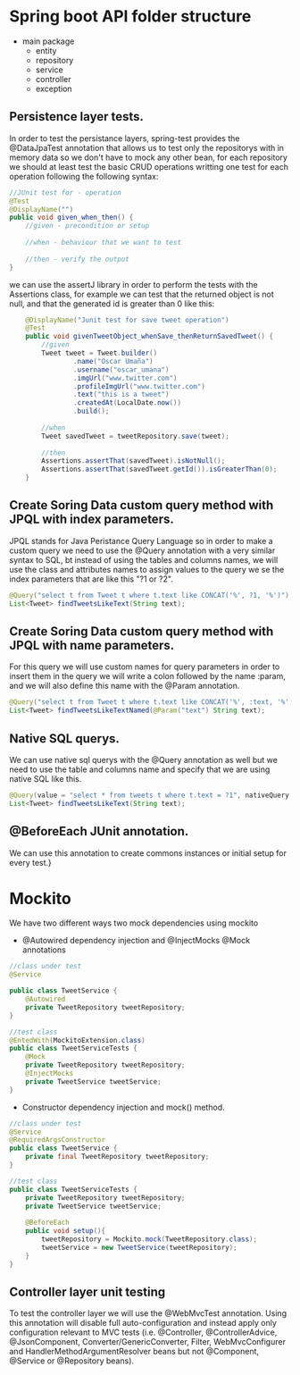 # Spring boot API folder structure
- main package
  - entity
  - repository
  - service
  - controller
  - exception

## Persistence layer tests.
In order to test the persistance layers, spring-test provides the @DataJpaTest annotation that allows us to test only the repositorys with in memory data so we don't have to mock any other bean, for each repository we should at least test the basic CRUD operations writting one test for each operation following the following syntax:

```java
//JUnit test for - operation
@Test
@DisplayName("")
public void given_when_then() {
	//given - precondition or setup
		
	//when - behaviour that we want to test
		
	//then - verify the output
}
```

we can use the assertJ library in order to perform the tests with the Assertions class, for example we can test that the returned object is not null, and that the generated id is greater than 0 like this:
```java
    @DisplayName("Junit test for save tweet operation")
    @Test
	public void givenTweetObject_whenSave_thenReturnSavedTweet() {
		//given
		Tweet tweet = Tweet.builder()
				.name("Oscar Umaña")
				.username("oscar_umana")
				.imgUrl("www.twitter.com")
				.profileImgUrl("www.twitter.com")
				.text("this is a tweet")
				.createdAt(LocalDate.now())
				.build();
		
		//when
		Tweet savedTweet = tweetRepository.save(tweet);
		
		//then
		Assertions.assertThat(savedTweet).isNotNull();
		Assertions.assertThat(savedTweet.getId()).isGreaterThan(0);
	}
```

## Create Soring Data custom query method with JPQL with index parameters.
JPQL stands for Java Peristance Query Language so in order to make a custom query we need to use the @Query annotation with a very similar syntax to SQL, bt instead of using the tables and columns names, we will use the class and attributes names to assign values to the query we se the index parameters that are like this "?1 or ?2".
```java
@Query("select t from Tweet t where t.text like CONCAT('%', ?1, '%')")
List<Tweet> findTweetsLikeText(String text);
```

## Create Soring Data custom query method with JPQL with name parameters.
For this query we will use custom names for query parameters in order to insert them in the query we will write a colon followed by the name :param, and we will also define this name with the @Param annotation.

```java
@Query("select t from Tweet t where t.text like CONCAT('%', :text, '%')")
List<Tweet> findTweetsLikeTextNamed(@Param("text") String text);
```

## Native SQL querys.
We can use native sql querys with the @Query annotation as well but we need to use the table and columns name and specify that we are using native SQL like this.
```java
@Query(value = "select * from tweets t where t.text = ?1", nativeQuery = true)
List<Tweet> findTweetsLikeText(String text);
```

## @BeforeEach JUnit annotation.
We can use this annotation to create commons instances or initial setup for every test.}

# Mockito
We have two different ways two mock dependencies using mockito
- @Autowired dependency injection and @InjectMocks @Mock annotations
```java
//class under test
@Service

public class TweetService {
	@Autowired
	private TweetRepository tweetRepository;
}

//test class
@EntedWith(MockitoExtension.class)
public class TweetServiceTests {
	@Mock
	private TweetRepository tweetRepository;
	@InjectMocks
	private TweetService tweetService;
}
```   
- Constructor dependency injection and mock() method.
```java
//class under test
@Service
@RequiredArgsConstructor
public class TweetService {
	private final TweetRepository tweetRepository;
}

//test class
public class TweetServiceTests {
	private TweetRepository tweetRepository;
	private TweetService tweetService;
	
	@BeforeEach
	public void setup(){
		tweetRepository = Mockito.mock(TweetRepository.class);
		tweetService = new TweetService(tweetRepository);
	}
}
```   
## Controller layer unit testing
To test the controller layer we will use the @WebMvcTest annotation. Using this annotation will disable full auto-configuration and instead apply only configuration relevant to MVC tests (i.e. @Controller, @ControllerAdvice, @JsonComponent, Converter/GenericConverter, Filter, WebMvcConfigurer and HandlerMethodArgumentResolver beans but not @Component, @Service or @Repository beans).